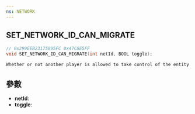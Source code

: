 ```yaml
---
ns: NETWORK
---
```

## SET_NETWORK_ID_CAN_MIGRATE

```c
// 0x299EEB23175895FC 0x47C8E5FF
void SET_NETWORK_ID_CAN_MIGRATE(int netId, BOOL toggle);
```

```
Whether or not another player is allowed to take control of the entity  
```

## 參數
* **netId**: 
* **toggle**: 

